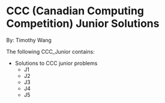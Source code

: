 # CCC (Canadian Computing Competition) Junior Solutions

By: Timothy Wang 

The following CCC_Junior contains:
  - Solutions to CCC junior problems
    - J1
    - J2
    - J3
    - J4
    - J5
